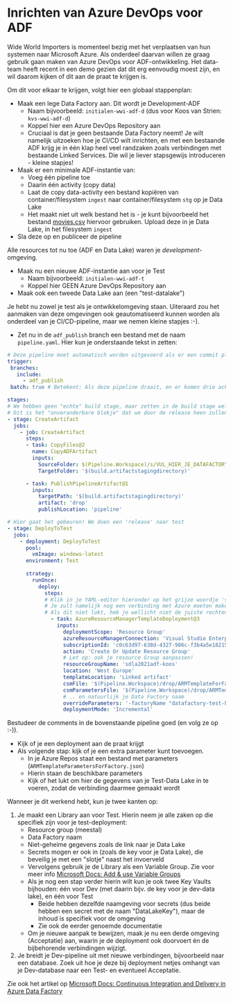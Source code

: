 # Inrichten van Azure DevOps voor ADF

Wide World Importers is momenteel bezig met het verplaatsen van hun systemen naar Microsoft Azure. Als onderdeel daarvan willen ze graag gebruik gaan maken van Azure DevOps voor ADF-ontwikkeling. Het data-team heeft recent in een demo gezien dat dit erg eenvoudig moest zijn, en wil daarom kijken of dit aan de praat te krijgen is.

Om dit voor elkaar te krijgen, volgt hier een globaal stappenplan:

* Maak een lege Data Factory aan. Dit wordt je Development-ADF
  * Naam bijvoorbeeld: `initialen-wwi-adf-d` (dus voor Koos van Strien: `kvs-wwi-adf-d`)
  * Koppel hier een Azure DevOps Repository aan
  * Cruciaal is dat je geen bestaande Data Factory neemt! Je wilt namelijk uitzoeken hoe je CI/CD wilt inrichten, en met een bestaande ADF krijg je in één klap heel veel randzaken zoals verbindingen met bestaande Linked Services. Die wil je liever stapsgewijs introduceren - kleine stapjes!
* Maak er een minimale ADF-instantie van:
  * Voeg één pipeline toe
  * Daarin één activity (copy data)
  * Laat de copy data-activity een bestand kopiëren van container/filesystem `ingest` naar container/filesystem `stg` op je Data Lake
  * Het maakt niet uit welk bestand het is - je kunt bijvoorbeeld het bestand [movies.csv](./movies.csv) hiervoor gebruiken. Upload deze in je Data Lake, in het filesystem `ingest`
* Sla deze op en publiceer de pipeline

Alle resources tot nu toe (ADF en Data Lake) waren je *development*-omgeving.

* Maak nu een nieuwe ADF-instantie aan voor je Test
  * Naam bijvoorbeeld: `initialen-wwi-adf-t`
  * Koppel hier GEEN Azure DevOps Repository aan
* Maak ook een tweede Data Lake aan (een "test-datalake")

Je hebt nu zowel je test als je ontwikkelomgeving staan. Uiteraard zou het aanmaken van deze omgevingen ook geautomatiseerd kunnen worden als onderdeel van je CI/CD-pipeline, maar we nemen kleine stapjes :-).

* Zet nu in de `adf_publish` branch een bestand met de naam `pipeline.yaml`. Hier kun je onderstaande tekst in zetten:

```yaml
# Deze pipeline moet automatisch worden uitgevoerd als er een commit plaatsvindt in de adf_publish branch 
trigger:
 branches:
   include:
     - adf_publish
 batch: true # Betekent: Als deze pipeline draait, en er komen drie achtereenvolgende nieuwe commits, hoef je alleen de laatste uit te voeren

stages:
# We hebben geen "echte" build stage, maar zetten in de build stage wel de *artifact* klaar.
# Dit is het "onveranderbare blokje" dat we door de release heen zullen gebruiken
- stage: CreateArtifact
  jobs:
    - job: CreateArtifact
      steps:
      - task: CopyFiles@2
        name: CopyADFArtifact
        inputs:
          SourceFolder: $(Pipeline.Workspace)/s/VUL_HIER_JE_DATAFACTORY_NAAM_IN
          TargetFolder: '$(build.artifactstagingdirectory)'

      - task: PublishPipelineArtifact@1
        inputs:
          targetPath: '$(build.artifactstagingdirectory)'
          artifact: 'drop'
          publishLocation: 'pipeline'

# Hier gaat het gebeuren! We doen een 'release' naar test
- stage: DeployToTest
  jobs:
    - deployment: DeployToTest
      pool:
        vmImage: windows-latest
      environment: Test
      
      strategy:
        runOnce:
          deploy:
            steps:
            # Klik in je YAML-editor hieronder op het grijze woordje 'settings'
            # Je zult namelijk nog een verbinding met Azure moeten maken: Pay-as-you-Go (22e46556-ee7f-4060-a7dd-c92391e5f82a)
            # Als dit niet lukt, heb je wellicht niet de juiste rechten. Roep even de trainer erbij!
              - task: AzureResourceManagerTemplateDeployment@3
                inputs:
                  deploymentScope: 'Resource Group'
                  azureResourceManagerConnection: 'Visual Studio Enterprise Subscription – MPN(c0c63d97-638d-4327-986c-f3b4a5e18215)'
                  subscriptionId: 'c0c63d97-638d-4327-986c-f3b4a5e18215'
                  action: 'Create Or Update Resource Group'
                  # Let op: ook je resource Group aanpassen!
                  resourceGroupName: 'sdla2021adf-koos'
                  location: 'West Europe'
                  templateLocation: 'Linked artifact'
                  csmFile: '$(Pipeline.Workspace)/drop/ARMTemplateForFactory.json'
                  csmParametersFile: '$(Pipeline.Workspace)/drop/ARMTemplateParametersForFactory.json'
                  # .. en natuurlijk je Data Factory naam
                  overrideParameters: '-factoryName "datafactory-test-koos"'
                  deploymentMode: 'Incremental'
```

Bestudeer de comments in de bovenstaande pipeline goed (en volg ze op :-)). 

* Kijk of je een deployment aan de praat krijgt
* Als volgende stap: kijk of je een extra parameter kunt toevoegen.
  * In je Azure Repos staat een bestand met parameters (`ARMTemplateParametersForFactory.json`)
  * Hierin staan de beschikbare parameters
  * Kijk of het lukt om hier de gegevens van je Test-Data Lake in te voeren, zodat de verbinding daarmee gemaakt wordt

Wanneer je dit werkend hebt, kun je twee kanten op:

1. Je maakt een Library aan voor Test. Hierin neem je alle zaken op die specifiek zijn voor je test-deployment:
   * Resource group (meestal)
   * Data Factory naam
   * Niet-geheime gegevens zoals de link naar je Data Lake
   * Secrets mogen er ook in (zoals de key voor je Data Lake), die beveilig je met een "slotje" naast het invoerveld
   * Vervolgens gebruik je de Library als een Variable Group. Zie voor meer info [Microsoft Docs: Add & use Variable Groups](https://docs.microsoft.com/en-us/azure/devops/pipelines/library/variable-groups?view=azure-devops&tabs=yaml)
   * Als je nog een stap verder hierin wilt kun je ook twee Key Vaults bijhouden: één voor Dev (met daarin bijv. de key voor je dev-data lake), en één voor Test
     * Beide hebben dezelfde naamgeving voor secrets (dus beide hebben een secret met de naam "DataLakeKey"), maar de inhoud is specifiek voor de omgeving
     * Zie ook de eerder genoemde documentatie
   * Om je nieuwe aanpak te bewijzen, maak je nu een derde omgeving (Acceptatie) aan, waarin je de deployment ook doorvoert én de bijbehorende verbindingen wijzigt.
2. Je breidt je Dev-pipeline uit met nieuwe verbindingen, bijvoorbeeld naar een database. Zoek uit hoe je deze bij deployment netjes omhangt van je Dev-database naar een Test- en eventueel Acceptatie.

Zie ook het artikel op [Microsoft Docs: Continuous Integration and Delivery in Azure Data Factory](https://docs.microsoft.com/en-us/azure/data-factory/continuous-integration-deployment)
